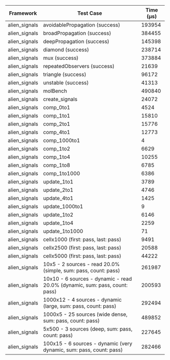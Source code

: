 | Framework | Test Case | Time (μs) |
| --- | --- | --- |
| alien_signals | avoidablePropagation (success) | 193954 |
| alien_signals | broadPropagation (success) | 384455 |
| alien_signals | deepPropagation (success) | 145398 |
| alien_signals | diamond (success) | 238714 |
| alien_signals | mux (success) | 373884 |
| alien_signals | repeatedObservers (success) | 21639 |
| alien_signals | triangle (success) | 96172 |
| alien_signals | unstable (success) | 41313 |
| alien_signals | molBench | 490840 |
| alien_signals | create_signals | 24072 |
| alien_signals | comp_0to1 | 4524 |
| alien_signals | comp_1to1 | 15810 |
| alien_signals | comp_2to1 | 15776 |
| alien_signals | comp_4to1 | 12773 |
| alien_signals | comp_1000to1 | 4 |
| alien_signals | comp_1to2 | 6629 |
| alien_signals | comp_1to4 | 10255 |
| alien_signals | comp_1to8 | 6785 |
| alien_signals | comp_1to1000 | 6386 |
| alien_signals | update_1to1 | 3789 |
| alien_signals | update_2to1 | 4746 |
| alien_signals | update_4to1 | 1425 |
| alien_signals | update_1000to1 | 9 |
| alien_signals | update_1to2 | 6146 |
| alien_signals | update_1to4 | 2259 |
| alien_signals | update_1to1000 | 71 |
| alien_signals | cellx1000 (first: pass, last: pass) | 9491 |
| alien_signals | cellx2500 (first: pass, last: pass) | 20588 |
| alien_signals | cellx5000 (first: pass, last: pass) | 44222 |
| alien_signals | 10x5 - 2 sources - read 20.0% (simple, sum: pass, count: pass) | 261987 |
| alien_signals | 10x10 - 6 sources - dynamic - read 20.0% (dynamic, sum: pass, count: pass) | 200593 |
| alien_signals | 1000x12 - 4 sources - dynamic (large, sum: pass, count: pass) | 292494 |
| alien_signals | 1000x5 - 25 sources (wide dense, sum: pass, count: pass) | 489852 |
| alien_signals | 5x500 - 3 sources (deep, sum: pass, count: pass) | 227645 |
| alien_signals | 100x15 - 6 sources - dynamic (very dynamic, sum: pass, count: pass) | 282466 |
